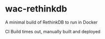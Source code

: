 # wac-rethinkdb
A minimal build of RethinkDB to run in Docker

CI Build times out, manually built and deployed
